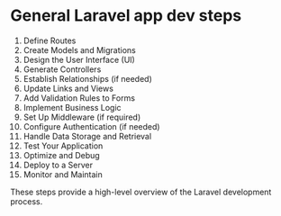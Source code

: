 # General Laravel app dev steps

1. Define Routes
2. Create Models and Migrations
3. Design the User Interface (UI)
4. Generate Controllers
5. Establish Relationships (if needed)
6. Update Links and Views
7. Add Validation Rules to Forms
8. Implement Business Logic
9. Set Up Middleware (if required)
10. Configure Authentication (if needed)
11. Handle Data Storage and Retrieval
12. Test Your Application
13. Optimize and Debug
14. Deploy to a Server
15. Monitor and Maintain

These steps provide a high-level overview of the Laravel development process.
